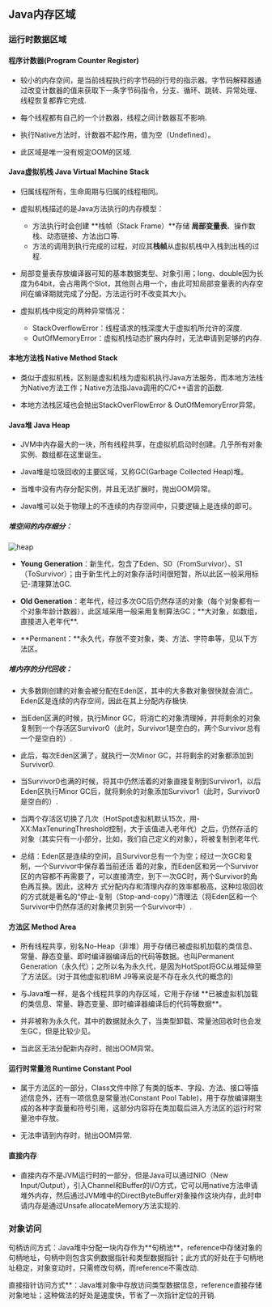 ## Java内存区域

### 运行时数据区域

#### 程序计数器\(Program Counter Register\)

* 较小的内存空间，是当前线程执行的字节码的行号的指示器。字节码解释器通过改变计数器的值来获取下一条字节码指令，分支、循环、跳转、异常处理、线程恢复都靠它完成.

* 每个线程都有自己的一个计数器，线程之间计数器互不影响.

* 执行Native方法时，计数器不起作用，值为空（Undefined）。

* 此区域是唯一没有规定OOM的区域.

#### Java虚拟机栈 Java Virtual Machine Stack

* 归属线程所有，生命周期与归属的线程相同。

* 虚拟机栈描述的是Java方法执行的内存模型：

  * 方法执行时会创建 **栈帧（Stack Frame）**存储 **局部变量表**、操作数栈、动态链接、方法出口等.
  * 方法的调用到执行完成的过程，对应其**栈帧**从虚拟机栈中入栈到出栈的过程.

* 局部变量表存放编译器可知的基本数据类型、对象引用；long、double因为长度为64bit，会占用两个Slot，其他则占用一个，由此可知局部变量表的内存空间在编译期就完成了分配，方法运行时不改变其大小。

* 虚拟机栈中规定的两种异常情况：
  * StackOverflowError：线程请求的栈深度大于虚拟机所允许的深度.
  * OutOfMemoryError：虚拟机栈动态扩展内存时，无法申请到足够的内存.

#### 本地方法栈 Native Method Stack

* 类似于虚拟机栈，区别是虚拟机栈为虚拟机执行Java方法服务，而本地方法栈为Native方法工作；Native方法指Java调用的C/C++语言的函数.

* 本地方法栈区域也会抛出StackOverFlowError & OutOfMemoryError异常。

#### Java堆 Java Heap

* JVM中内存最大的一块，所有线程共享，在虚拟机启动时创建。几乎所有对象实例、数组都在这里诞生。

* Java堆是垃圾回收的主要区域，又称GC\(Garbage Collected Heap\)堆。

* 当堆中没有内存分配实例，并且无法扩展时，抛出OOM异常。

* Java堆可以处于物理上的不连续的内存空间中，只要逻辑上是连续的即可。

##### 堆空间的内存细分：

![heap](http://images.cnitblog.com/i/1408/201403/282104482503631.png)

* **Young Generation**：新生代，包含了Eden、S0（FromSurvivor）、S1（ToSurvivor）；由于新生代上的对象存活时间很短暂，所以此区一般采用标记-清理算法GC.

* **Old Generation**：老年代，经过多次GC后仍然存活的对象（每个对象都有一个对象年龄计数器），此区域采用一般采用复制算法GC；\*\*大对象，如数组，直接进入老年代\*\*.

* **Permanent：**永久代，存放不变对象，类、方法、字符串等，见以下方法区。

##### 堆内存的分代回收：

* 大多数刚创建的对象会被分配在Eden区，其中的大多数对象很快就会消亡。Eden区是连续的内存空间，因此在其上分配内存极快.

* 当Eden区满的时候，执行Minor GC，将消亡的对象清理掉，并将剩余的对象复制到一个存活区Survivor0（此时，Survivor1是空白的，两个Survivor总有一个是空白的）.

* 此后，每次Eden区满了，就执行一次Minor GC，并将剩余的对象都添加到Survivor0.

* 当Survivor0也满的时候，将其中仍然活着的对象直接复制到Survivor1，以后Eden区执行Minor GC后，就将剩余的对象添加Survivor1（此时，Survivor0是空白的）.

* 当两个存活区切换了几次（HotSpot虚拟机默认15次，用-XX:MaxTenuringThreshold控制，大于该值进入老年代）之后，仍然存活的对象（其实只有一小部分，比如，我们自己定义的对象），将被复制到老年代.

* 总结：Eden区是连续的空间，且Survivor总有一个为空；经过一次GC和复制，一个Survivor中保存着当前还活 着的对象，而Eden区和另一个Survivor区的内容都不再需要了，可以直接清空，到下一次GC时，两个Survivor的角色再互换。因此，这种方 式分配内存和清理内存的效率都极高，这种垃圾回收的方式就是著名的“停止-复制（Stop-and-copy）”清理法（将Eden区和一个Survivor中仍然存活的对象拷贝到另一个Survivor中）.

####  方法区 Method Area

* 所有线程共享，别名No-Heap（非堆）用于存储已被虚拟机加载的类信息、常量、静态变量、即时编译器编译后的代码等数据。也叫Permanent Generation（永久代）；之所以名为永久代，是因为HotSpot将GC从堆延伸至了方法区。\(对于其他虚拟机IBM J9等来说是不存在永久代的概念的\)

*  与Java堆一样，是各个线程共享的内存区域，它用于存储 \*\*已被虚拟机加载的类信息、常量、静态变量、即时编译器编译后的代码等数据\*\*。

* 并非被称为永久代，其中的数据就永久了，当类型卸载、常量池回收时也会发生GC，但是比较少见。

*  当此区无法分配新内存时，抛出OOM异常。

#### 运行时常量池 Runtime Constant Pool

*  属于方法区的一部分，Class文件中除了有类的版本、字段、方法、接口等描述信息外，还有一项信息是常量池\(Constant Pool Table\)，用于存放编译期生成的各种字面量和符号引用，这部分内容将在类加载后进入方法区的运行时常量池中存放。

*  无法申请到内存时，抛出OOM异常.

#### 直接内存

*  直接内存不是JVM运行时的一部分，但是Java可以通过NIO（New Input/Output），引入Channel和Buffer的I/O方式，它可以用native方法申请堆外内存，然后通过JVM堆中的DirectByteBuffer对象操作这块内存，此时申请内存是通过Unsafe.allocateMemory方法实现的.

### 对象访问

句柄访问方式：Java堆中分配一块内存作为\*\*句柄池\*\*，reference中存储对象的句柄地址，句柄中则包含实例数据指针和类型数据指针；此方式的好处在于句柄地址稳定，对象变动时，只需修改句柄，而reference不需改动.

直接指针访问方式\*\*：Java堆对象中存放访问类型数据信息，reference直接存储对象地址；这种做法的好处是速度快，节省了一次指针定位的开销.



